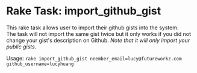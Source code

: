 # Rake Task: import_github_gist

This rake task allows user to import their github gists into the system.  
The task will not import the same gist twice but it only works if you did not change your gist's description on Github.
*Note that it will only import your public gists.*

Usage:
`rake import_github_gist neember_email=lucy@futureworkz.com github_username=lucyhuang`

